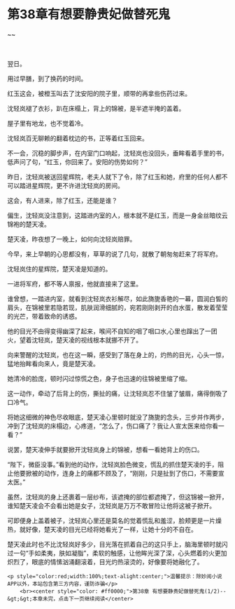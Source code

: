 # 第38章有想要静贵妃做替死鬼
~~
    	    <p name="pagetop" href="javascript:void(0);" onclick="return false" style="line-height: 35px;padding: 10px;color: #333;"> </p><p>翌日。</p><p>用过早膳，到了换药的时间。</p><p>红玉这会，被橙玉叫去了沈安阳的院子里，顺带的再拿些伤药过来。</p><p>沈轻岚褪了衣衫，趴在床榻上，背上的锦被，是半遮半掩的盖着。</p><p>屋子里有地龙，也不觉着冷。</p><p>沈轻岚百无聊赖的翻着枕边的书，正等着红玉回来。</p><p>不一会，沉稳的脚步声，在内室门口响起，沈轻岚也没回头，垂眸看着手里的书，低声问了句，“红玉，你回来了。安阳的伤势如何？”</p><p>昨日，沈轻岚被送回星辉院，老夫人就下了令，除了红玉和她，府里的任何人都不可以踏进星辉院，更不许进沈轻岚的房间。</p><p>这会，有人进来，除了红玉，还能是谁？</p><p>偏生，沈轻岚没注意到，这踏进内室的人，根本就不是红玉，而是一身金丝暗纹云锦袍的楚天凌。</p><p>楚天凌，昨夜想了一晚上，如何向沈轻岚赔罪。</p><p>今早，来上早朝的心思都没有，草草的说了几句，就散了朝匆匆赶来了将军府。</p><p>沈轻岚住的星辉院，楚天凌是知道的。</p><p>一进将军府，都不等人禀报，他就直接来了这里。</p><p>谁曾想，一踏进内室，就看到沈轻岚衣衫解尽，如此旖旎香艳的一幕，圆润白皙的肩头，在锦被里若隐若现，肌肤润滑细腻的，宛若刚刚剥开的白水蛋，散发着莹莹的光芒，带着致命的诱惑。</p><p>他的目光不由得变得幽深了起来，喉间不自知的咽了咽口水,心里也蹿出了一团火，望着沈轻岚，楚天凌的视线根本就挪不开了。</p><p>向来警醒的沈轻岚，也在这一瞬，感受到了落在身上的，灼热的目光，心头一惊，猛地抬眸看向来人，竟是楚天凌。</p><p>她清冷的脸庞，顿时闪过惊慌之色，身子也迅速的往锦被里缩了缩。</p><p>这一动作，牵动了后背上的伤，撕扯的痛，让沈轻岚忍不住皱了皱眉，痛得倒吸了口冷气。</p><p>将她这细微的神色尽收眼底，楚天凌心里顿时就没了旖旎的念头，三步并作两步，冲到了沈轻岚的床榻边，心疼道，“怎么了，伤口痛了？我让人宣太医来给你看一看？”</p><p>说罢，楚天凌伸手就要掀开沈轻岚身上的锦被，想看一看她背上的伤口。</p><p>“陛下，微臣没事。”看到他的动作，沈轻岚脸色微变，慌乱的抓住楚天凌的手，阻止他要掀被的动作，连身上的痛都不顾及了，“刚刚，只是扯到了伤口，不需要宣太医。”</p><p>虽然，沈轻岚的身上还裹着一层纱布，该遮掩的部位都遮掩了，但这锦被一掀开，谁知楚天凌会不会看出她是女子，沈轻岚是万万不敢冒险让他将这被子掀开。</p><p>可即便身上盖着被子，沈轻岚心里还是莫名的觉着慌乱和羞涩，脸颊更是一片燥热，就好像，楚天凌的目光已经将她看光了一样，让她十分的不自在。</p><p>楚天凌此时也不比沈轻岚好多少，目光落在抓着自己的这只手上，脑海里顿时就闪过一句“手如柔夷，肤如凝脂”，柔软的触感，让他眸光深了深，心头燃着的火更加炽烈了，眼底的情愫汹涌翻滚着，目光灼热滚烫的，好像要将她融化了。</p>
    	
   	<p style="color:red;width:100%;text-alight:center;">温馨提示：除妙阅小说APP以外，本站包含第三方内容，谨防诈骗</p>
    	<br><center style="color: #ff0000;">第38章 有想要静贵妃做替死鬼(1/2)--&gt;&gt;本章未完，点击下一页继续阅读</center>
    	